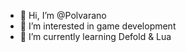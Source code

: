 - 👋 Hi, I’m @Polvarano
- 👀 I’m interested in game development
- 🌱 I’m currently learning Defold & Lua

<!---
Polvarano/Polvarano is a ✨ special ✨ repository because its `README.md` (this file) appears on your GitHub profile.
You can click the Preview link to take a look at your changes.
--->
